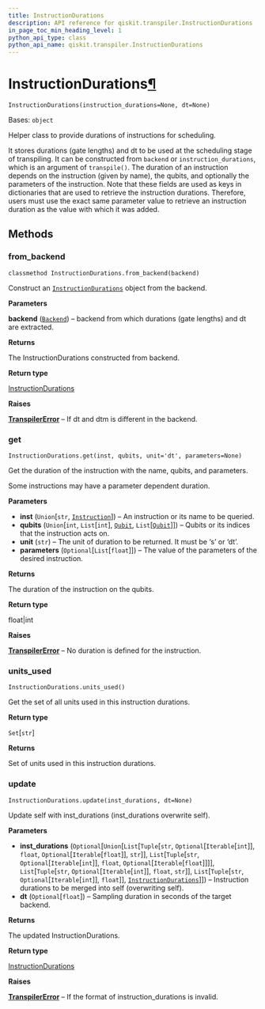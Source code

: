 ```yaml
---
title: InstructionDurations
description: API reference for qiskit.transpiler.InstructionDurations
in_page_toc_min_heading_level: 1
python_api_type: class
python_api_name: qiskit.transpiler.InstructionDurations
---
```


# InstructionDurations[¶](#instructiondurations "Permalink to this headline")

<span id="qiskit.transpiler.InstructionDurations" />

`InstructionDurations(instruction_durations=None, dt=None)`

Bases: `object`

Helper class to provide durations of instructions for scheduling.

It stores durations (gate lengths) and dt to be used at the scheduling stage of transpiling. It can be constructed from `backend` or `instruction_durations`, which is an argument of `transpile()`. The duration of an instruction depends on the instruction (given by name), the qubits, and optionally the parameters of the instruction. Note that these fields are used as keys in dictionaries that are used to retrieve the instruction durations. Therefore, users must use the exact same parameter value to retrieve an instruction duration as the value with which it was added.

## Methods

### from\_backend

<span id="qiskit.transpiler.InstructionDurations.from_backend" />

`classmethod InstructionDurations.from_backend(backend)`

Construct an [`InstructionDurations`](qiskit.transpiler.InstructionDurations "qiskit.transpiler.InstructionDurations") object from the backend.

**Parameters**

**backend** ([`Backend`](qiskit.providers.Backend "qiskit.providers.backend.Backend")) – backend from which durations (gate lengths) and dt are extracted.

**Returns**

The InstructionDurations constructed from backend.

**Return type**

[InstructionDurations](qiskit.transpiler.InstructionDurations "qiskit.transpiler.InstructionDurations")

**Raises**

[**TranspilerError**](qiskit.transpiler.TranspilerError "qiskit.transpiler.TranspilerError") – If dt and dtm is different in the backend.

### get

<span id="qiskit.transpiler.InstructionDurations.get" />

`InstructionDurations.get(inst, qubits, unit='dt', parameters=None)`

Get the duration of the instruction with the name, qubits, and parameters.

Some instructions may have a parameter dependent duration.

**Parameters**

*   **inst** (`Union`\[`str`, [`Instruction`](qiskit.circuit.Instruction "qiskit.circuit.instruction.Instruction")]) – An instruction or its name to be queried.
*   **qubits** (`Union`\[`int`, `List`\[`int`], [`Qubit`](qiskit.circuit.Qubit "qiskit.circuit.quantumregister.Qubit"), `List`\[[`Qubit`](qiskit.circuit.Qubit "qiskit.circuit.quantumregister.Qubit")]]) – Qubits or its indices that the instruction acts on.
*   **unit** (`str`) – The unit of duration to be returned. It must be ‘s’ or ‘dt’.
*   **parameters** (`Optional`\[`List`\[`float`]]) – The value of the parameters of the desired instruction.

**Returns**

The duration of the instruction on the qubits.

**Return type**

float|int

**Raises**

[**TranspilerError**](qiskit.transpiler.TranspilerError "qiskit.transpiler.TranspilerError") – No duration is defined for the instruction.

### units\_used

<span id="qiskit.transpiler.InstructionDurations.units_used" />

`InstructionDurations.units_used()`

Get the set of all units used in this instruction durations.

**Return type**

`Set`\[`str`]

**Returns**

Set of units used in this instruction durations.

### update

<span id="qiskit.transpiler.InstructionDurations.update" />

`InstructionDurations.update(inst_durations, dt=None)`

Update self with inst\_durations (inst\_durations overwrite self).

**Parameters**

*   **inst\_durations** (`Optional`\[`Union`\[`List`\[`Tuple`\[`str`, `Optional`\[`Iterable`\[`int`]], `float`, `Optional`\[`Iterable`\[`float`]], `str`]], `List`\[`Tuple`\[`str`, `Optional`\[`Iterable`\[`int`]], `float`, `Optional`\[`Iterable`\[`float`]]]], `List`\[`Tuple`\[`str`, `Optional`\[`Iterable`\[`int`]], `float`, `str`]], `List`\[`Tuple`\[`str`, `Optional`\[`Iterable`\[`int`]], `float`]], [`InstructionDurations`](qiskit.transpiler.InstructionDurations "qiskit.transpiler.instruction_durations.InstructionDurations")]]) – Instruction durations to be merged into self (overwriting self).
*   **dt** (`Optional`\[`float`]) – Sampling duration in seconds of the target backend.

**Returns**

The updated InstructionDurations.

**Return type**

[InstructionDurations](qiskit.transpiler.InstructionDurations "qiskit.transpiler.InstructionDurations")

**Raises**

[**TranspilerError**](qiskit.transpiler.TranspilerError "qiskit.transpiler.TranspilerError") – If the format of instruction\_durations is invalid.

